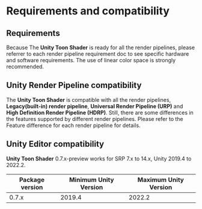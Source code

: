 # Requirements and compatibility

## Requirements

Because The **Unity Toon Shader** is ready for all the render pipelines, please referrer to each render pipeline requirement doc to see specific hardware and software requirements. The use of linear color space is strongly recommended.


## Unity Render Pipeline compatibility
The **Unity Toon Shader** is compatible with all the render pipelines, **Legacy(built-in) render pipeline**, **Universal Render Pipeline (URP)** and **High Definition Render Pipeline (HDRP)**.  Still, there are some differences in the features supported by different render pipelines. Please refer to the Feature difference for each render pipeline for details.


## Unity Editor compatibility

**Unity Toon Shader**  0.7.x-preview works for SRP 7.x to 14.x, Unity 2019.4 to 2022.2.

|  Package version  |  Minimum Unity Version  | Maximum Unity Version  |
| ---- | ---- | ---- |
|  0.7.x  |  2019.4  |  2022.2  |



